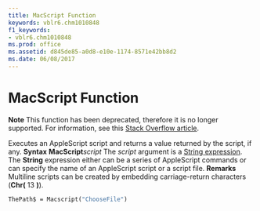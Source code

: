 ```yaml
---
title: MacScript Function
keywords: vblr6.chm1010848
f1_keywords:
- vblr6.chm1010848
ms.prod: office
ms.assetid: d845de85-a0d8-e10e-1174-8571e42bb8d2
ms.date: 06/08/2017
---
```


# MacScript Function


**Note** This function has been deprecated, therefore it is no longer supported. For information, see this [Stack Overflow article](http://stackoverflow.com/a/30949324/209942).

Executes an AppleScript script and returns a value returned by the script, if any.
 **Syntax**
 **MacScript**_script_
The  _script_ argument is a [String expression](vbe-glossary.md). The  **String** expression either can be a series of AppleScript commands or can specify the name of an AppleScript script or a script file.
 **Remarks**
Multiline scripts can be created by embedding carriage-return characters (**Chr(** 13 **)**).


```vb
ThePath$ = Macscript("ChooseFile")


```


